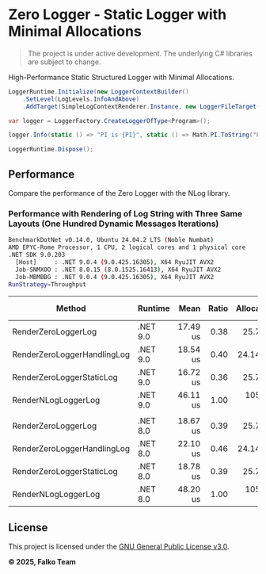 # Zero Logger - Static Logger with Minimal Allocations

> The project is under active development. The underlying C# libraries are subject to change.

High-Performance Static Structured Logger with Minimal Allocations.

```C#
LoggerRuntime.Initialize(new LoggerContextBuilder()
    .SetLevel(LogLevels.InfoAndAbove)
    .AddTarget(SimpleLogContextRenderer.Instance, new LoggerFileTarget("program", "./Logs")));

var logger = LoggerFactory.CreateLoggerOfType<Program>();

logger.Info(static () => "PI is {PI}", static () => Math.PI.ToString("F"));

LoggerRuntime.Dispose();
```

## Performance

Compare the performance of the Zero Logger with the NLog library.

### Performance with Rendering of Log String with Three Same Layouts (One Hundred Dynamic Messages Iterations)

```bash
BenchmarkDotNet v0.14.0, Ubuntu 24.04.2 LTS (Noble Numbat)
AMD EPYC-Rome Processor, 1 CPU, 2 logical cores and 1 physical core
.NET SDK 9.0.203
  [Host]     : .NET 9.0.4 (9.0.425.16305), X64 RyuJIT AVX2
  Job-SNMXOO : .NET 8.0.15 (8.0.1525.16413), X64 RyuJIT AVX2
  Job-MBMBBG : .NET 9.0.4 (9.0.425.16305), X64 RyuJIT AVX2
RunStrategy=Throughput
```

| Method                      | Runtime       | Mean     | Ratio | Allocated | Alloc Ratio |
|---------------------------- |-------------- |---------:|------:|----------:|------------:|
| RenderZeroLoggerLog         | .NET 9.0      | 17.49 us |  0.38 |   25.7 KB |        0.24 |
| RenderZeroLoggerHandlingLog | .NET 9.0      | 18.54 us |  0.40 |  24.14 KB |        0.23 |
| RenderZeroLoggerStaticLog   | .NET 9.0      | 16.72 us |  0.36 |   25.7 KB |        0.24 |
| RenderNLogLoggerLog         | .NET 9.0      | 46.11 us |  1.00 | 105.47 KB |        1.00 |
|                             |               |          |       |           |             |
| RenderZeroLoggerLog         | .NET 8.0      | 18.67 us |  0.39 |   25.7 KB |        0.24 |
| RenderZeroLoggerHandlingLog | .NET 8.0      | 22.10 us |  0.46 |  24.14 KB |        0.23 |
| RenderZeroLoggerStaticLog   | .NET 8.0      | 18.78 us |  0.39 |   25.7 KB |        0.24 |
| RenderNLogLoggerLog         | .NET 8.0      | 48.20 us |  1.00 | 105.47 KB |        1.00 |



## License

This project is licensed under the [GNU General Public License v3.0](License.md).

**© 2025, Falko Team**
